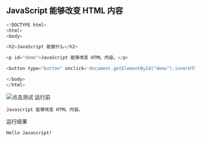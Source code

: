 ## JavaScript 能够改变 HTML 内容

```javascript
<!DOCTYPE html>
<html>
<body>

<h2>JavaScript 能做什么</h2>

<p id="demo">JavaScript 能够改变 HTML 内容。</p>

<button type="button" onclick='document.getElementById("demo").innerHTML = "Hello JavaScript!"'>点击我！</button>

</body>
</html>
```
![点击测试](https://www.w3school.com.cn/tiy/t.asp?f=js_intro_inner_html)
运行前
```
Javascript 能够改变 HTML 内容。
```
运行结果
```
Hello Javascript!
```
